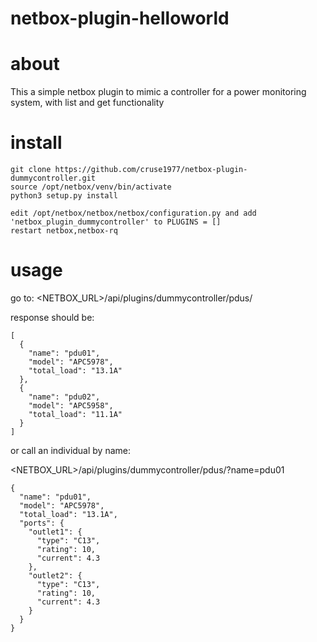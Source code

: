 # netbox-plugin-helloworld

# about

This a simple netbox plugin to mimic a controller for a power monitoring system, with list and get functionality

# install

```
git clone https://github.com/cruse1977/netbox-plugin-dummycontroller.git
source /opt/netbox/venv/bin/activate
python3 setup.py install

edit /opt/netbox/netbox/netbox/configuration.py and add 'netbox_plugin_dummycontroller' to PLUGINS = []
restart netbox,netbox-rq
```

# usage

go to: <NETBOX_URL>/api/plugins/dummycontroller/pdus/

response should be:

```
[
  {
    "name": "pdu01",
    "model": "APC5978",
    "total_load": "13.1A"
  },
  {
    "name": "pdu02",
    "model": "APC5958",
    "total_load": "11.1A"
  }
]
```

or call an individual by name:

<NETBOX_URL>/api/plugins/dummycontroller/pdus/?name=pdu01

```
{
  "name": "pdu01",
  "model": "APC5978",
  "total_load": "13.1A",
  "ports": {
    "outlet1": {
      "type": "C13",
      "rating": 10,
      "current": 4.3
    },
    "outlet2": {
      "type": "C13",
      "rating": 10,
      "current": 4.3
    }
  }
}
```
